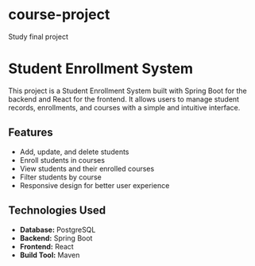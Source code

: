 # course-project
Study final project
# Student Enrollment System

This project is a Student Enrollment System built with Spring Boot for the backend and React for the frontend. It allows users to manage student records, enrollments, and courses with a simple and intuitive interface.
## Features

- Add, update, and delete students
- Enroll students in courses
- View students and their enrolled courses
- Filter students by course
- Responsive design for better user experience

## Technologies Used

- **Database:**  PostgreSQL
- **Backend:** Spring Boot
- **Frontend:** React
- **Build Tool:** Maven
